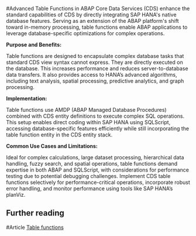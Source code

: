 #Advanced 
Table Functions in ABAP Core Data Services (CDS) enhance the standard capabilities of CDS by directly integrating SAP HANA's native database features. Serving as an extension of the ABAP platform's shift toward in-memory processing, table functions enable ABAP applications to leverage database-specific optimizations for complex operations.

**Purpose and Benefits:**

Table functions are designed to encapsulate complex database tasks that standard CDS view syntax cannot express. They are directly executed on the database. This increases performance and reduces server-to-database data transfers. It also provides access to HANA’s advanced algorithms, including text analysis, spatial processing, predictive analytics, and graph processing.

**Implementation:**

Table functions use AMDP (ABAP Managed Database Procedures) combined with CDS entity definitions to execute complex SQL operations. This setup enables direct coding within SAP HANA using SQLScript, accessing database-specific features efficiently while still incorporating the table function entity in the CDS entity stack.

**Common Use Cases and Limitations:**

Ideal for complex calculations, large dataset processing, hierarchical data handling, fuzzy search, and spatial operations, table functions demand expertise in both ABAP and SQLScript, with considerations for performance testing due to potential debugging challenges. Implement CDS table functions selectively for performance-critical operations, incorporate robust error handling, and monitor performance using tools like SAP HANA’s planViz.

## Further reading

#Article [Table functions](https://help.sap.com/docs/abap-cloud/abap-data-models/cds-table-functions-ed4c5fc6d3fd43ebb355f12aa1e73757)

